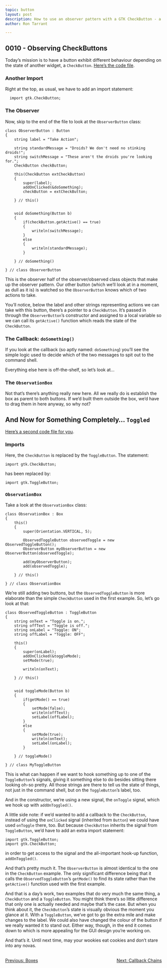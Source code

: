 ```yaml
---
topic: button
layout: post
description: How to use an observer pattern with a GTK CheckButton - a D language tutorial.
author: Ron Tarrant

---
```


## 0010 - Observing CheckButtons

Today’s mission is to have a button exhibit different behaviour depending on the state of another widget, a `CheckButton`. [Here’s the code file](https://github.com/rontarrant/gtkDcoding/blob/master/003_box/box_003_03_checkbutton.d).

### Another Import

Right at the top, as usual, we have to add an import statement:

      import gtk.CheckButton;

### The Observer

Now, skip to the end of the file to look at the `ObserverButton` class:

	class ObserverButton : Button
	{
		string label = "Take Action";
		
		string standardMessage = "Droids? We don't need no stinking droids!";
		string switchMessage = "These aren't the droids you're looking for.";
		CheckButton checkButton;
	
		this(CheckButton extCheckButton)
		{
			super(label);
			addOnClicked(&doSomething);
			checkButton = extCheckButton;
			
		} // this()
		
		
		void doSomething(Button b)
		{
			if(checkButton.getActive() == true)
			{
				writeln(switchMessage);
			}
			else
			{
				writeln(standardMessage);
			}
			
		} // doSomething()
		
	} // class ObserverButton

This is the observer half of the observer/observed class objects that make up the observer pattern. Our other button (which we’ll look at in a moment, as dull as it is) is watched so the `ObserverButton` knows which of two actions to take.

You’ll notice, below the label and other strings representing actions we can take with this button, there’s a pointer to a `CheckButton`. It’s passed in through the `ObserverButton`’s constructor and assigned to a local variable so we can call its `getActive()` function which reads the state of the `CheckButton`.

### The Callback: `doSomething()`

If you look at the callback (so aptly named: `doSomething`) you’ll see the simple logic used to decide which of the two messages to spit out to the command shell.

Everything else here is off-the-shelf, so let’s look at…

### The `ObservationBox`

Not that’s there’s anything really new here. All we really do is establish the box as parent to both buttons. If we’d built them outside the box, we’d have to drag them in here anyway, so why not?

## And Now for Something Completely… `Toggled`

[Here’s a second code file for you](https://github.com/rontarrant/gtkDcoding/blob/master/003_box/box_003_04_togglebutton.d).

### Imports

Here, the `CheckButton` is replaced by the `ToggleButton`. The statement:

	import gtk.CheckButton;

has been replaced by:

	import gtk.ToggleButton;

### `ObservationBox`

Take a look at the `ObservationBox` class:

	class ObservationBox : Box
	{
		this()
		{
			super(Orientation.VERTICAL, 5);
			
			ObservedToggleButton observedToggle = new ObservedToggleButton();
			ObserverButton myObserverButton = new ObserverButton(observedToggle);
	
			add(myObserverButton);
			add(observedToggle);
			
		} // this()
		
	} // class ObservationBox

We’re still adding two buttons, but the `ObservedToggleButton` is more elaborate than the simple `CheckButton` used in the first example. So, let’s go look at that:

	class ObservedToggleButton : ToggleButton
	{
		string onText = "Toggle is on.";
		string offText = "Toggle is off.";
		string onLabel = "Toggle: ON";
		string offLabel = "Toggle: OFF";
		
		this()
		{
			super(onLabel);
			addOnClicked(&toggleMode);
			setMode(true);
			
			writeln(onText);
			
		} // this()
		
		
		void toggleMode(Button b)
		{
			if(getMode() == true)
			{
				setMode(false);
				writeln(offText);
				setLabel(offLabel);
			}
			else
			{
				setMode(true);
				writeln(onText);
				setLabel(onLabel);
			}
		
		} // toggleMode()
		
	} // class MyToggleButton

This is what can happen if we want to hook something up to one of the `ToggleButton`’s signals, giving it something else to do besides sitting there looking oh-so pretty. All those strings are there to tell us the state of things, not just in the command shell, but on the `ToggleButton`’s label, too.

And in the constructor, we’re using a new signal, the `onToggle` signal, which we hook up with `addOnToggled()`.

A little side note: if we’d wanted to add a callback to the `CheckButton`, instead of using the `onClicked` signal (inherited from `Button`) we could have used `onToggle` there, too. But because `CheckButton` inherits the signal from `ToggleButton`, we’d have to add an extra import statement:

	import gtk.ToggleButton;
	import gtk.CheckButton;

in order to get access to the signal and the all-important hook-up function, `addOnToggled()`.

And that’s pretty much it. The `ObserverButton` is almost identical to the one in the `CheckButton` example. The only significant difference being that it calls the `ObservedToggleButton`’s `getMode()` to find its state rather than the `getActive()` function used with the first example.

And that is a day’s work, two examples that do very much the same thing, a `CheckButton` and a `ToggleButton`. You might think there’s so little difference that only one is actually needed and maybe that’s the case. But when you think about it, the `CheckButton`’s state is visually obvious the moment you glance at it. With a `ToggleButton`, we’ve got to go the extra mile and make changes to the label. We could also have changed the colour of the button if we really wanted it to stand out. Either way, though, in the end it comes down to which is more appealing for the GUI design you’re working on.

And that’s it. Until next time, may your wookies eat cookies and don’t stare into any novas.


<BR>
<div style="float: left;">
	<a href="https://gtkdcoding.com/2019/02/12/0009-boxes.html">Previous: Boxes</a>
</div>
<div style="float: right;">
	<a href="https://gtkdcoding.com/2019/02/19/0011-callback-chains.html">Next: Callback Chains</a>
</div>
<BR>
